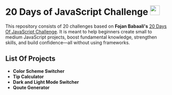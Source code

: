 # 20 Days of JavaScript Challenge <span align="left"><img src="https://upload.wikimedia.org/wikipedia/commons/9/99/Unofficial_JavaScript_logo_2.svg" width="30"></span>

This repository consists of 20 challenges based on **Fojan Babaali's** [20 Days Of JavaScript Challenge](https://github.com/fojanb/20-Days-of-JavaScript). It is meant to help beginners create small to medium JavaScript projects, boost fundamental knowledge, strengthen skills, and build confidence—all without using frameworks.

## List Of Projects

-   **Color Scheme Switcher**
-   **Tip Calculator**
-   **Dark and Light Mode Switcher**
-   **Qoute Generator**
